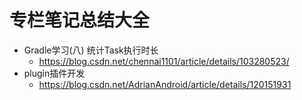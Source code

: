 # 专栏笔记总结大全





- Gradle学习(八) 统计Task执行时长
    - https://blog.csdn.net/chennai1101/article/details/103280523/
- plugin插件开发
    - https://blog.csdn.net/AdrianAndroid/article/details/120151931